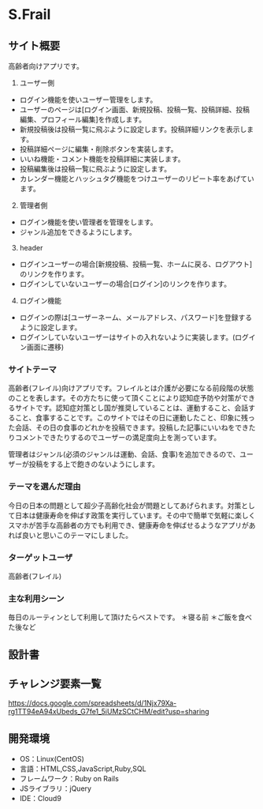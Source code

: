 # S.Frail

## サイト概要
高齢者向けアプリです。

1. ユーザー側
* ログイン機能を使いユーザー管理をします。
* ユーザーのページは[ログイン画面、新規投稿、投稿一覧、投稿詳細、投稿編集、プロフィール編集]を作成します。
* 新規投稿後は投稿一覧に飛ぶように設定します。投稿詳細リンクを表示します。
* 投稿詳細ページに編集・削除ボタンを実装します。
* いいね機能・コメント機能を投稿詳細に実装します。
* 投稿編集後は投稿一覧に飛ぶように設定します。
* カレンダー機能とハッシュタグ機能をつけユーザーのリピート率をあげています。

2. 管理者側
* ログイン機能を使い管理者を管理をします。
* ジャンル追加をできるようにします。

3. header
* ログインユーザーの場合[新規投稿、投稿一覧、ホームに戻る、ログアウト]のリンクを作ります。
* ログインしていないユーザーの場合[ログイン]のリンクを作ります。

4. ログイン機能
* ログインの際は[ユーザーネーム、メールアドレス、パスワード]を登録するように設定します。
* ログインしていないユーザーはサイトの入れないように実装します。(ログイン画面に遷移)



### サイトテーマ
高齢者(フレイル)向けアプリです。フレイルとは介護が必要になる前段階の状態のことを表します。その方たちに使って頂くことにより認知症予防や対策ができるサイトです。認知症対策とし国が推奨していることは、運動すること、会話すること、食事することです。このサイトではその日に運動したこと、印象に残った会話、その日の食事のどれかを投稿できます。投稿した記事にいいねをできたりコメントできたりするのでユーザーの満足度向上を測っています。

管理者はジャンル(必須のジャンルは運動、会話、食事)を追加できるので、ユーザーが投稿をする上で飽きのないようにします。


### テーマを選んだ理由
今日の日本の問題として超少子高齢化社会が問題としてあげられます。対策として日本は健康寿命を伸ばす政策を実行しています。その中で簡単で気軽に楽しくスマホが苦手な高齢者の方でも利用でき、健康寿命を伸ばせるようなアプリがあれば良いと思いこのテーマにしました。

### ターゲットユーザ
高齢者(フレイル)

### 主な利用シーン
毎日のルーティンとして利用して頂けたらベストです。
＊寝る前
＊ご飯を食べた後など

## 設計書


## チャレンジ要素一覧
https://docs.google.com/spreadsheets/d/1Njx79Xa-rg1TT94eA94xUbeds_G7fe1_5iUMzSCtCHM/edit?usp=sharing


## 開発環境
- OS：Linux(CentOS)
- 言語：HTML,CSS,JavaScript,Ruby,SQL
- フレームワーク：Ruby on Rails
- JSライブラリ：jQuery
- IDE：Cloud9

<!-- ## 使用素材 -->
